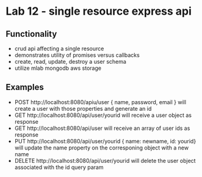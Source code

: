 # Lab 12 - single resource express api

## Functionality
- crud api affecting a single resource
- demonstrates utility of promises versus callbacks
- create, read, update, destroy a user schema
- utilize mlab mongodb aws storage

## Examples
- POST http://localhost:8080/apiu/user { name, password, email } will create a user with those properties and generate an id
- GET http://localhost:8080/api/user/yourid will receive a user object as response
- GET http://localhost:8080/api/user will receive an array of user ids as response
- PUT http://localhost:8080/api/user/yourid { name: newname, id: yourid} will update the name property on the corresponing object with a new name
- DELETE http://localhost:8080/api/user/yourid will delete the user object associated with the id query param
